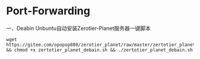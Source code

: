 # Port-Forwarding

一、Deabin Unbuntu自动安装Zerotier-Planet服务器一键脚本

```
wget https://gitee.com/opopop880/zerotier_planet/raw/master/zertotier_planet_debain.sh && chmod +x zertotier_planet_debain.sh && ./zertotier_planet_debain.sh
```
